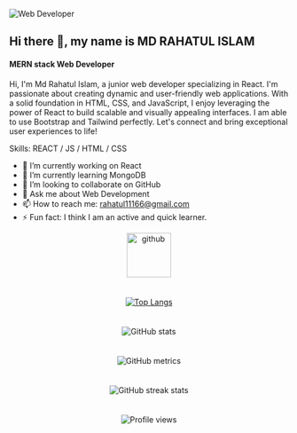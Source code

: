 
![Web Developer]([https://drive.google.com/drive/my-drive](https://i.ibb.co/xfq3DWK/linkedin-cover.png))
## Hi there 👋, my name is MD RAHATUL ISLAM
#### MERN stack Web Developer

Hi, I'm Md Rahatul Islam, a junior web developer specializing in React. I'm passionate about creating dynamic and user-friendly web applications. With a solid foundation in HTML, CSS, and JavaScript, I enjoy leveraging the power of React to build scalable and visually appealing interfaces. I am able to use Bootstrap and Tailwind perfectly. Let's connect and bring exceptional user experiences to life!

Skills: REACT / JS / HTML / CSS

- 🔭 I’m currently working on React 
- 🌱 I’m currently learning MongoDB 
- 👯 I’m looking to collaborate on GitHub 
- 💬 Ask me about Web Development 
- 📫 How to reach me: rahatul11166@gmail.com 
- ⚡ Fun fact: I think I am an active and quick learner. 




<div style="margin-bottom: 36px;">
  <p align="center">
    <a href="https://github.com/Rahatul07">
      <img src="https://cdn.jsdelivr.net/npm/simple-icons@3.0.1/icons/github.svg" alt="github" color="white" height="80">
    </a>
  </p>
</div>

<div style="margin-bottom: 36px;">
  <div align="center">
    <a href="https://github.com/anuraghazra/github-readme-stats">
      <img src="https://github-readme-stats.vercel.app/api/top-langs/?username=Rahatul07" alt="Top Langs" style="max-width: 100%;">
    </a>
  </div>
</div>

<div style="margin-bottom: 36px;">
  <div align="center">
    <img src="https://github-readme-stats.vercel.app/api?username=Rahatul07&show_icons=true" alt="GitHub stats" style="max-width: 100%;">
  </div>
</div>

<div style="margin-bottom: 36px;">
  <div align="center">
    <img src="https://metrics.lecoq.io/Rahatul07" alt="GitHub metrics" style="max-width: 100%;">
  </div>
</div>

<div style="margin-bottom: 36px;">
  <div align="center">
    <img src="https://streak-stats.demolab.com/?user=Rahatul07" alt="GitHub streak stats" style="max-width: 100%;">
  </div>
</div>

<div style="margin-bottom: 36px;">
  <div align="center">
    <img src="https://gpvc.arturio.dev/Rahatul07" alt="Profile views" style="max-width: 100%;">
  </div>
</div>

